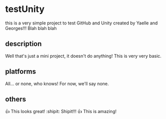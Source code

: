 # testUnity
this is a very simple project to test GitHub and Unity created by Yaelle and Georges!!!
Blah blah blah

## description
Well that's just a mini project, it doesn't do anything!
This is very very basic.

## platforms
All... or none, who knows! For now, we'll say none.

## others
:+1: This looks great!
:shipit: Shipit!!!
:+1: This is amazing!
